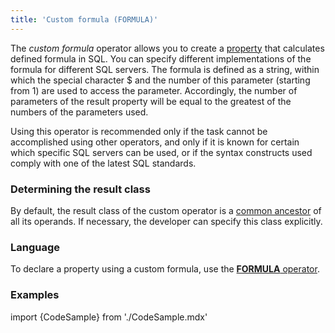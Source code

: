 ```yaml
---
title: 'Custom formula (FORMULA)'
---
```


The *custom formula* operator allows you to create a [property](Properties.md) that calculates defined formula in SQL. You can specify different implementations of the formula for different SQL servers. The formula is defined as a string, within which the special character $ and the number of this parameter (starting from 1) are used to access the parameter. Accordingly, the number of parameters of the result property will be equal to the greatest of the numbers of the parameters used. 

Using this operator is recommended only if the task cannot be accomplished using other operators, and only if it is known for certain which specific SQL servers can be used, or if the syntax constructs used comply with one of the latest SQL standards.

### Determining the result class

By default, the result class of the custom operator is a [common ancestor](Built-in_classes.md#commonparentclass) of all its operands. If necessary, the developer can specify this class explicitly.

### Language

To declare a property using a custom formula, use the [**FORMULA** operator](FORMULA_operator.md).

### Examples

import {CodeSample} from './CodeSample.mdx'

<CodeSample url="https://documentation.lsfusion.org/sample?file=OperatorPropertySample&block=formula"/>
